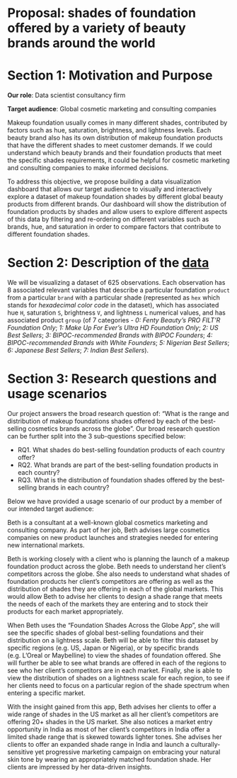 Proposal: shades of foundation offered by a variety of beauty brands
around the world
================

# Section 1: Motivation and Purpose

**Our role**: Data scientist consultancy firm

**Target audience**: Global cosmetic marketing and consulting companies

Makeup foundation usually comes in many different shades, contributed by
factors such as hue, saturation, brightness, and lightness levels. Each
beauty brand also has its own distribution of makeup foundation products
that have the different shades to meet customer demands. If we could
understand which beauty brands and their foundation products that meet
the specific shades requirements, it could be helpful for cosmetic
marketing and consulting companies to make informed decisions.

To address this objective, we propose building a data visualization
dashboard that allows our target audience to visually and interactively
explore a dataset of makeup foundation shades by different global beauty
products from different brands. Our dashboard will show the distribution
of foundation products by shades and allow users to explore different
aspects of this data by filtering and re-ordering on different variables
such as brands, hue, and saturation in order to compare factors that
contribute to different foundation shades.

# Section 2: Description of the [data](https://github.com/the-pudding/data/tree/master/makeup-shades)

We will be visualizing a dataset of 625 observations. Each observation
has 8 associated relevant variables that describe a particular
foundation `product` from a particular `brand` with a particular shade
(represented as `hex` which stands for *hexadecimal color code* in the
dataset), which has associated hue `H`, saturation `S`, brightness `V`,
and lightness `L` numerical values, and has associated product `group`
(of 7 categories - *0: Fenty Beauty’s PRO FILT’R Foundation Only*; *1:
Make Up For Ever’s Ultra HD Foundation Only*; *2: US Best Sellers*; *3:
BIPOC-recommended Brands with BIPOC Founders*; *4: BIPOC-recommended
Brands with White Founders*; *5: Nigerian Best Sellers*; *6: Japanese
Best Sellers*; *7: Indian Best Sellers*).

# Section 3: Research questions and usage scenarios

Our project answers the broad research question of: “What is the range
and distribution of makeup foundations shades offered by each of the
best-selling cosmetics brands across the globe”. Our broad research
question can be further split into the 3 sub-questions specified below:

  - RQ1. What shades do best-selling foundation products of each country
    offer?  
  - RQ2. What brands are part of the best-selling foundation products in
    each country?
  - RQ3. What is the distribution of foundation shades offered by the
    best-selling brands in each country?

Below we have provided a usage scenario of our product by a member of
our intended target audience:

Beth is a consultant at a well-known global cosmetics marketing and
consulting company. As part of her job, Beth advises large cosmetics
companies on new product launches and strategies needed for entering new
international markets.

Beth is working closely with a client who is planning the launch of a
makeup foundation product across the globe. Beth needs to understand her
client’s competitors across the globe. She also needs to understand what
shades of foundation products her client’s competitors are offering as
well as the distribution of shades they are offering in each of the
global markets. This would allow Beth to advise her clients to design a
shade range that meets the needs of each of the markets they are
entering and to stock their products for each market appropriately.

When Beth uses the “Foundation Shades Across the Globe App”, she will
see the specific shades of global best-selling foundations and their
distribution on a lightness scale. Beth will be able to filter this
dataset by specific regions (e.g. US, Japan or Nigeria), or by specific
brands (e.g. L’Oreal or Maybelline) to view the shades of foundation
offered. She will further be able to see what brands are offered in each
of the regions to see who her client’s competitors are in each market.
Finally, she is able to view the distribution of shades on a lightness
scale for each region, to see if her clients need to focus on a
particular region of the shade spectrum when entering a specific market.

With the insight gained from this app, Beth advises her clients to offer
a wide range of shades in the US market as all her client’s competitors
are offering 20+ shades in the US market. She also notices a market
entry opportunity in India as most of her client’s competitors in India
offer a limited shade range that is skewed towards lighter tones. She
advises her clients to offer an expanded shade range in India and launch
a culturally-sensitive yet progressive marketing campaign on embracing
your natural skin tone by wearing an appropriately matched foundation
shade. Her clients are impressed by her data-driven insights.
